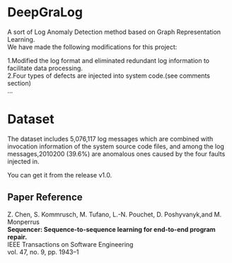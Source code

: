 # DeepGraLog
A sort of Log Anomaly Detection method based on Graph Representation Learning.</br>
We have made the following modifications for this project:</br>

1.Modified the log format and eliminated redundant log information to facilitate data processing.</br>
2.Four types of defects are injected into system code.(see comments section)</br>
...
# Dataset
The dataset includes 5,076,117 log messages which are combined with invocation information of
the system source code files, and among the log messages,2010200 (39.6%) are anomalous ones caused by the four faults
injected in. </br>

You can get it from the release v1.0.</br>

## Paper Reference

Z. Chen, S. Kommrusch, M. Tufano, L.-N. Pouchet, D. Poshyvanyk,and M. Monperrus </br>
**Sequencer: Sequence-to-sequence learning for end-to-end program repair.**</br>
IEEE Transactions on Software Engineering </br>
vol. 47, no. 9, pp. 1943–1</br>
